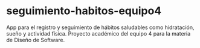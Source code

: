 # seguimiento-habitos-equipo4
App para el registro y seguimiento de hábitos saludables como hidratación, sueño y actividad física. Proyecto académico del equipo 4 para la materia de Diseño de Software.
